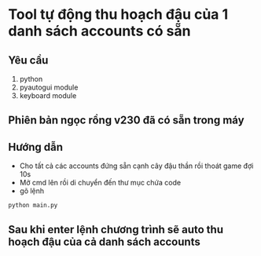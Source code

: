 # Tool tự động thu hoạch đậu của 1 danh sách accounts có sẵn
## Yêu cầu
1. python
2. pyautogui module
3. keyboard module
## Phiên bản ngọc rồng v230 đã có sẵn trong máy
## Hướng dẫn
- Cho tất cả các accounts đứng sẵn cạnh cây đậu thần rồi thoát game đợi 10s
- Mở cmd lên rồi di chuyển đến thư mục chứa code
- gõ lệnh
```sh
python main.py
```
## Sau khi enter lệnh chương trình sẽ auto thu hoạch đậu của cả danh sách accounts

